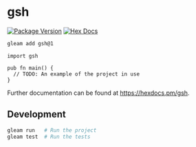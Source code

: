 # gsh

[![Package Version](https://img.shields.io/hexpm/v/gsh)](https://hex.pm/packages/gsh)
[![Hex Docs](https://img.shields.io/badge/hex-docs-ffaff3)](https://hexdocs.pm/gsh/)

```sh
gleam add gsh@1
```
```gleam
import gsh

pub fn main() {
  // TODO: An example of the project in use
}
```

Further documentation can be found at <https://hexdocs.pm/gsh>.

## Development

```sh
gleam run   # Run the project
gleam test  # Run the tests
```
